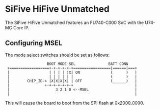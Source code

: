 # SiFive HiFive Unmatched

The SiFive HiFive Unmatched features an FU740-C000 SoC with the U74-MC Core IP.

## Configuring MSEL

The mode select switches should be set as follows:
```
                   BOOT MODE SEL               BATT CONN
 +==================+-+-+-+-+-+=================|======|===+
 |                  | | | | |X| ON              (      )   |
 |                  | | | | | |                 (      )   |
 |        CHIP_ID-> |X|X|X|X| | OFF             (______)   |
 |                +-+-+-+-+-+-+                            |
 |                     3 2 1 0 <--MSEL                     |
 |                                                         |
```

This will cause the board to boot from the SPI flash at 0x2000\_0000.
